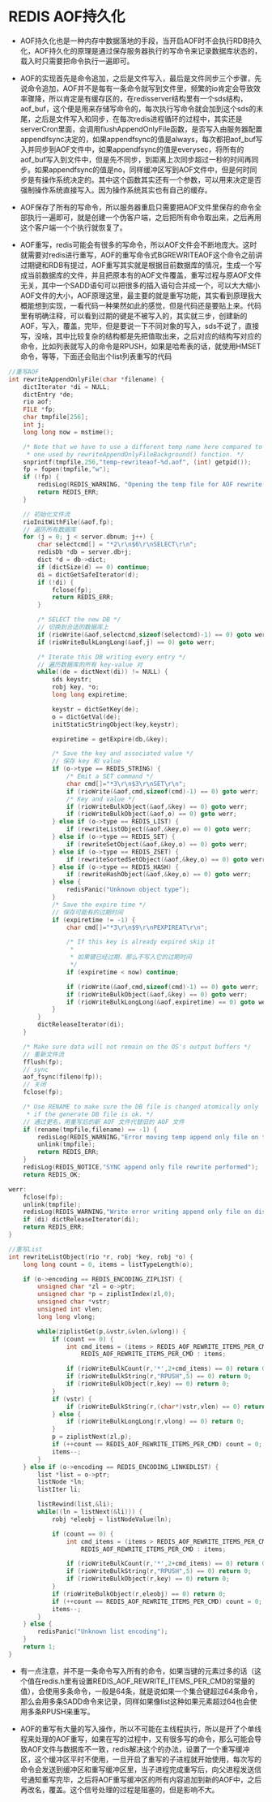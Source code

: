 # REDIS AOF持久化

- AOF持久化也是一种内存中数据落地的手段，当开启AOF时不会执行RDB持久化，AOF持久化的原理是通过保存服务器执行的写命令来记录数据库状态的，载入时只需要把命令执行一遍即可。

- AOF的实现首先是命令追加，之后是文件写入，最后是文件同步三个步骤，先说命令追加，AOF并不是每有一条命令就写到文件里，频繁的io肯定会导致效率骤降，所以肯定是有缓存区的，在redisserver结构里有一个sds结构，aof_buf，这个便是用来存储写命令的，每次执行写命令就会加到这个sds的末尾，之后是文件写入和同步，在每次redis进程循环的过程中，其实还是serverCron里面，会调用flushAppendOnlyFile函数，是否写入由服务器配置appendfsync决定的，如果appendfsync的值是always，每次都把aof_buf写入并同步到AOF文件中，如果appendfsync的值是everysec，将所有的aof_buf写入到文件中，但是先不同步，到距离上次同步超过一秒的时间再同步。如果appendfsync的值是no，同样缓冲区写到AOF文件中，但是何时同步是有操作系统决定的。其中这个函数其实还有一个参数，可以用来决定是否强制操作系统直接写入。因为操作系统其实也有自己的缓存。

- AOF保存了所有的写命令，所以服务器重启只需要把AOF文件里保存的命令全部执行一遍即可，就是创建一个伪客户端，之后把所有命令取出来，之后再用这个客户端一个个执行就恢复了。

- AOF重写，redis可能会有很多的写命令，所以AOF文件会不断地庞大。这时就需要对redis进行重写，AOF的重写命令式BGREWRITEAOF这个命令之前讲过期键和RDB有提过，AOF重写其实就是根据目前数据库的情况，生成一个写成当前数据库的文件，并且把原本有的AOF文件覆盖，重写过程与原AOF文件无关，其中一个SADD语句可以把很多的插入语句合并成一个，可以大大缩小AOF文件的大小，AOF原理这里，最主要的就是重写功能，其实看到原理我大概能想到实现，一看代码一种果然如此的感觉，但是代码还是要贴上来。代码里有明确注释，可以看到过期的键是不被写入的，其实就三步，创建新的AOF，写入，覆盖，完毕，但是要说一下不同对象的写入，sds不说了，直接写，没啥，其中比较复杂的结构都是先把值取出来，之后对应的结构写对应的命令，比如列表就写入的命令是RPUSH，如果是哈希表的话，就使用HMSET命令，等等，下面还会贴出个list列表重写的代码

```cpp
//重写AOF
int rewriteAppendOnlyFile(char *filename) {
    dictIterator *di = NULL;
    dictEntry *de;
    rio aof;
    FILE *fp;
    char tmpfile[256];
    int j;
    long long now = mstime();

    /* Note that we have to use a different temp name here compared to the
     * one used by rewriteAppendOnlyFileBackground() function. */
    snprintf(tmpfile,256,"temp-rewriteaof-%d.aof", (int) getpid());
    fp = fopen(tmpfile,"w");
    if (!fp) {
        redisLog(REDIS_WARNING, "Opening the temp file for AOF rewrite in rewriteAppendOnlyFile(): %s", strerror(errno));
        return REDIS_ERR;
    }

    // 初始化文件流
    rioInitWithFile(&aof,fp);
    // 遍历所有数据库
    for (j = 0; j < server.dbnum; j++) {
        char selectcmd[] = "*2\r\n$6\r\nSELECT\r\n";
        redisDb *db = server.db+j;
        dict *d = db->dict;
        if (dictSize(d) == 0) continue;
        di = dictGetSafeIterator(d);
        if (!di) {
            fclose(fp);
            return REDIS_ERR;
        }

        /* SELECT the new DB */
        // 切换到合适的数据库上
        if (rioWrite(&aof,selectcmd,sizeof(selectcmd)-1) == 0) goto werr;
        if (rioWriteBulkLongLong(&aof,j) == 0) goto werr;

        /* Iterate this DB writing every entry */
        // 遍历数据库的所有 key-value 对
        while((de = dictNext(di)) != NULL) {
            sds keystr;
            robj key, *o;
            long long expiretime;

            keystr = dictGetKey(de);
            o = dictGetVal(de);
            initStaticStringObject(key,keystr);

            expiretime = getExpire(db,&key);

            /* Save the key and associated value */
            // 保存 key 和 value
            if (o->type == REDIS_STRING) {
                /* Emit a SET command */
                char cmd[]="*3\r\n$3\r\nSET\r\n";
                if (rioWrite(&aof,cmd,sizeof(cmd)-1) == 0) goto werr;
                /* Key and value */
                if (rioWriteBulkObject(&aof,&key) == 0) goto werr;
                if (rioWriteBulkObject(&aof,o) == 0) goto werr;
            } else if (o->type == REDIS_LIST) {
                if (rewriteListObject(&aof,&key,o) == 0) goto werr;
            } else if (o->type == REDIS_SET) {
                if (rewriteSetObject(&aof,&key,o) == 0) goto werr;
            } else if (o->type == REDIS_ZSET) {
                if (rewriteSortedSetObject(&aof,&key,o) == 0) goto werr;
            } else if (o->type == REDIS_HASH) {
                if (rewriteHashObject(&aof,&key,o) == 0) goto werr;
            } else {
                redisPanic("Unknown object type");
            }
            /* Save the expire time */
            // 保存可能有的过期时间
            if (expiretime != -1) {
                char cmd[]="*3\r\n$9\r\nPEXPIREAT\r\n";

                /* If this key is already expired skip it 
                 *
                 * 如果键已经过期，那么不写入它的过期时间
                 */
                if (expiretime < now) continue;

                if (rioWrite(&aof,cmd,sizeof(cmd)-1) == 0) goto werr;
                if (rioWriteBulkObject(&aof,&key) == 0) goto werr;
                if (rioWriteBulkLongLong(&aof,expiretime) == 0) goto werr;
            }
        }
        dictReleaseIterator(di);
    }

    /* Make sure data will not remain on the OS's output buffers */
    // 重新文件流
    fflush(fp);
    // sync
    aof_fsync(fileno(fp));
    // 关闭
    fclose(fp);

    /* Use RENAME to make sure the DB file is changed atomically only
     * if the generate DB file is ok. */
    // 通过更名，用重写后的新 AOF 文件代替旧的 AOF 文件
    if (rename(tmpfile,filename) == -1) {
        redisLog(REDIS_WARNING,"Error moving temp append only file on the final destination: %s", strerror(errno));
        unlink(tmpfile);
        return REDIS_ERR;
    }
    redisLog(REDIS_NOTICE,"SYNC append only file rewrite performed");
    return REDIS_OK;

werr:
    fclose(fp);
    unlink(tmpfile);
    redisLog(REDIS_WARNING,"Write error writing append only file on disk: %s", strerror(errno));
    if (di) dictReleaseIterator(di);
    return REDIS_ERR;
}

```

```cpp
//重写List
int rewriteListObject(rio *r, robj *key, robj *o) {
    long long count = 0, items = listTypeLength(o);

    if (o->encoding == REDIS_ENCODING_ZIPLIST) {
        unsigned char *zl = o->ptr;
        unsigned char *p = ziplistIndex(zl,0);
        unsigned char *vstr;
        unsigned int vlen;
        long long vlong;

        while(ziplistGet(p,&vstr,&vlen,&vlong)) {
            if (count == 0) {
                int cmd_items = (items > REDIS_AOF_REWRITE_ITEMS_PER_CMD) ?
                    REDIS_AOF_REWRITE_ITEMS_PER_CMD : items;

                if (rioWriteBulkCount(r,'*',2+cmd_items) == 0) return 0;
                if (rioWriteBulkString(r,"RPUSH",5) == 0) return 0;
                if (rioWriteBulkObject(r,key) == 0) return 0;
            }
            if (vstr) {
                if (rioWriteBulkString(r,(char*)vstr,vlen) == 0) return 0;
            } else {
                if (rioWriteBulkLongLong(r,vlong) == 0) return 0;
            }
            p = ziplistNext(zl,p);
            if (++count == REDIS_AOF_REWRITE_ITEMS_PER_CMD) count = 0;
            items--;
        }
    } else if (o->encoding == REDIS_ENCODING_LINKEDLIST) {
        list *list = o->ptr;
        listNode *ln;
        listIter li;

        listRewind(list,&li);
        while((ln = listNext(&li))) {
            robj *eleobj = listNodeValue(ln);

            if (count == 0) {
                int cmd_items = (items > REDIS_AOF_REWRITE_ITEMS_PER_CMD) ?
                    REDIS_AOF_REWRITE_ITEMS_PER_CMD : items;

                if (rioWriteBulkCount(r,'*',2+cmd_items) == 0) return 0;
                if (rioWriteBulkString(r,"RPUSH",5) == 0) return 0;
                if (rioWriteBulkObject(r,key) == 0) return 0;
            }
            if (rioWriteBulkObject(r,eleobj) == 0) return 0;
            if (++count == REDIS_AOF_REWRITE_ITEMS_PER_CMD) count = 0;
            items--;
        }
    } else {
        redisPanic("Unknown list encoding");
    }
    return 1;
}
```

- 有一点注意，并不是一条命令写入所有的命令，如果当键的元素过多的话（这个值在redis.h里有设置REDIS_AOF_REWRITE_ITEMS_PER_CMD的常量的值），会使用多条命令，一般是64条，就是说如果一个集合键超过64条命令，那么会用多条SADD命令来记录，同样如果像list这种如果元素超过64也会使用多条RPUSH来重写。

- AOF的重写有大量的写入操作，所以不可能在主线程执行，所以是开了个单线程来处理的AOF重写，如果在写的过程中，又有很多写的命令，那么可能会导致AOF文件与数据库不一致，redis解决这个的办法，设置了一个重写缓冲区，这个缓冲区平时不使用，一旦开启了重写的子进程就开始使用，每次写的命令会发送到缓冲区和重写缓冲区里，当子进程完成重写后，向父进程发送信号通知重写完毕，之后将AOF重写缓冲区的所有内容追加到新的AOF中，之后再改名，覆盖。这个信号处理的过程是阻塞的，但是影响不大。
